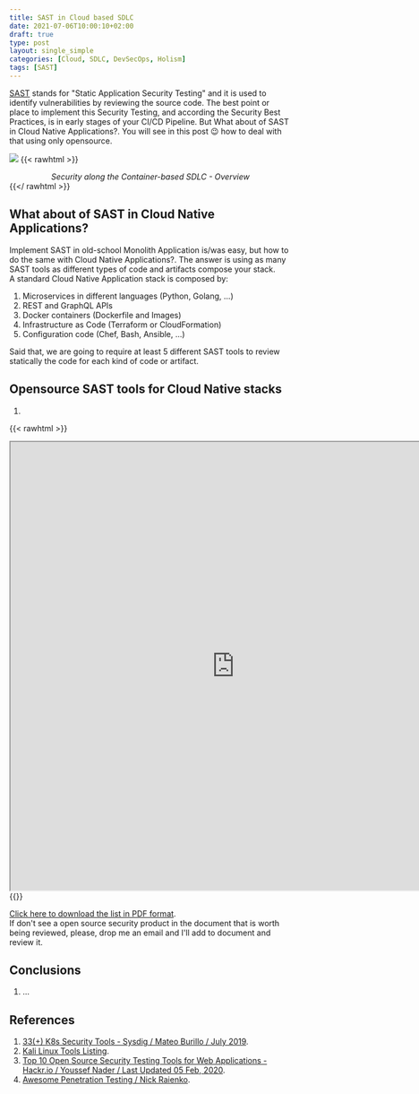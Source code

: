 ```yaml
---
title: SAST in Cloud based SDLC
date: 2021-07-06T10:00:10+02:00
draft: true
type: post
layout: single_simple
categories: [Cloud, SDLC, DevSecOps, Holism]
tags: [SAST]
---
```


[SAST](https://en.wikipedia.org/wiki/Static_application_security_testing) stands for "Static Application Security Testing" and it is used to identify vulnerabilities by reviewing the source code. The best point or place to implement this Security Testing, and according the Security Best Practices, is in early stages of your CI/CD Pipeline. But What about of SAST in Cloud Native Applications?. You will see in this post 😉 how to deal with that using only opensource.

[![](/assets/blog20200210/20200210-security-along-container-based-sdlc-v2.png)](/assets/blog20200210/20200210-security-along-container-based-sdlc-v2.png)
{{< rawhtml >}}
<i><center>Security along the Container-based SDLC - Overview</center></i>
{{</ rawhtml >}}

## What about of SAST in Cloud Native Applications?

Implement SAST in old-school Monolith Application is/was easy, but how to do the same with Cloud Native Applications?. The answer is using as many SAST tools as different types of code and artifacts compose your stack.   
A standard Cloud Native Application stack is composed by:
1. Microservices in different languages (Python, Golang, ...)
2. REST and GraphQL APIs
3. Docker containers (Dockerfile and Images)
4. Infrastructure as Code (Terraform or CloudFormation)
5. Configuration code (Chef, Bash, Ansible, ...)

Said that, we are going to require at least 5 different SAST tools to review statically the code for each kind of code or artifact.

<!--more--> 

## Opensource SAST tools for Cloud Native stacks

1. 



[](#)

{{< rawhtml >}}
<iframe src="https://docs.google.com/spreadsheets/d/e/2PACX-1vRTLn8bLX-Sp6JEbKcJIludCb6wJbTM-5xV5te94srdYnmLYutCu9vcgmiWcc2taioH5cJcj2xXH_Ba/pubhtml?widget=true&amp;headers=false" width="800" height="800"></iframe>
{{</ rawhtml >}}

[Click here to download the list in PDF format](/assets/pages/2020-02-10-security-along-the-container-based-sdlc-oss-tools-list.pdf).  
If don't see a open source security product in the document that is worth being reviewed, please, drop me an email and I'll add to document and review it.

## Conclusions

 1. ...



## References

1. [33(+) K8s Security Tools - Sysdig / Mateo Burillo / July 2019](https://sysdig.com/blog/33-kubernetes-security-tools).
2. [Kali Linux Tools Listing](https://tools.kali.org/tools-listing).
3. [Top 10 Open Source Security Testing Tools for Web Applications - Hackr.io / Youssef Nader / Last Updated 05 Feb, 2020](https://hackr.io/blog/top-10-open-source-security-testing-tools-for-web-applications).
4. [Awesome Penetration Testing / Nick Raienko](https://github.com/enaqx/awesome-pentest).
